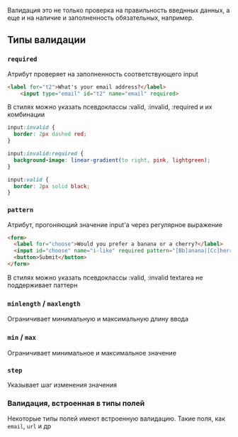Валидация это не только проверка на правильность введнных данных, а еще и на наличие и заполненность обязательных, например. 
## Типы валидации
### `required`
Атрибут проверяет на заполненность соответствующего input
```html
<label for="t2">What's your email address?</label>
	<input type="email" id="t2" name="email" required>
```
В стилях можно указать псевдоклассы :valid, :invalid, :required и их комбинации
```CSS
input:invalid {
  border: 2px dashed red;
}

input:invalid:required {
  background-image: linear-gradient(to right, pink, lightgreen);
}

input:valid {
  border: 2px solid black;
}
```
### `pattern`
Атрибут, прогоняющий значение input'a через регулярное выражение
```html
<form>
  <label for="choose">Would you prefer a banana or a cherry?</label>
  <input id="choose" name="i-like" required pattern="[Bb]anana|[Cc]herry" />
  <button>Submit</button>
</form>
```
В стилях можно указать псевдоклассы :valid, :invalid
textarea не поддерживает паттерн
### `minlength` / `maxlength`
Ограничивает минимальную и максимальную длину ввода
### `min` / `max`
Ограничивает минимальное и максимальное значение
### `step`
Указывает шаг изменения значения
### Валидация, встроенная в типы полей
Некоторые типы полей имеют встроенную валидацию. Такие поля, как `email`, `url` и др